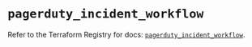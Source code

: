 # `pagerduty_incident_workflow`

Refer to the Terraform Registry for docs: [`pagerduty_incident_workflow`](https://registry.terraform.io/providers/pagerduty/pagerduty/3.11.1/docs/resources/incident_workflow).
